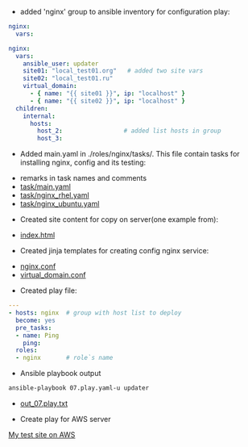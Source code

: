   * added 'nginx' group to ansible inventory for configuration play:
```yaml
nginx:
  vars:

nginx:
  vars:
    ansible_user: updater
    site01: "local_test01.org"   # added two site vars
    site02: "local_test01.ru"
    virtual_domain:
      - { name: "{{ site01 }}", ip: "localhost" }
      - { name: "{{ site02 }}", ip: "localhost" }
  children:
    internal:
      hosts:
        host_2:                 # added list hosts in group
        host_3:

```
  * Аdded main.yaml in ./roles/nginx/tasks/. This file contain tasks for installing nginx, config and its testing:
  - remarks in task names and comments 
  -  [task/main.yaml](../Ansible/roles/nginx/tasks/main.yaml)
  -  [task/nginx_rhel.yaml](../Ansible/roles/nginx/tasks/nginx_rhel.yaml)
  -  [task/nginx_ubuntu.yaml](../Ansible/roles/nginx/tasks/nginx_ubuntu.yaml)

  * Created site content for copy on server(one example from):
  - [index.html](../Ansible/roles/nginx/files/local_test01.org/index.html)
  * Created jinja templates for creating config nginx service:
  - [nginx.conf](../Ansible/roles/nginx/templates/nginx.conf)
  - [virtual_domain.conf](../Ansible/roles/nginx/templates/virtual_domain.conf)
  * Created play file:
```yaml
---
- hosts: nginx  # group with host list to deploy
  become: yes
  pre_tasks:
  - name: Ping
    ping:
  roles:
  - nginx       # role`s name
```
 * Ansible playbook output
```bash
ansible-playbook 07.play.yaml-u updater
```
  - [out_07.play.txt](./out_07.play.txt)

  * Create play for AWS server

[My test site on AWS](http://18.194.96.246/)





